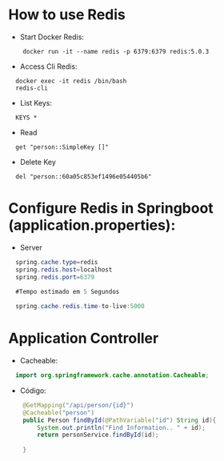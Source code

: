 # How to use Redis

- Start Docker Redis:
```shell
    docker run -it --name redis -p 6379:6379 redis:5.0.3
```
- Access Cli Redis:
```shell  
  docker exec -it redis /bin/bash
  redis-cli
```
- List Keys:
```shell
  KEYS *
```
- Read
```shell
  get "person::SimpleKey []"
```
- Delete Key
```shell
  del "person::60a05c853ef1496e054405b6"
```
# Configure Redis in Springboot (application.properties):

- Server
```java
  spring.cache.type=redis
  spring.redis.host=localhost
  spring.redis.port=6379

  #Tempo estimado em 5 Segundos
  
  spring.cache.redis.time-to-live:5000
```
# Application Controller

- Cacheable:
```java
  import org.springframework.cache.annotation.Cacheable;
```
- Código: 

```java
    @GetMapping("/api/person/{id}")
    @Cacheable("person")
    public Person findById(@PathVariable("id") String id){
        System.out.println("Find Information.. " + id);
        return personService.findById(id);
        
    }
```
